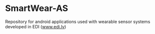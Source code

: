 # SmartWear-AS
Repository for android applications used with wearable sensor systems developed in EDI (www.edi.lv)
